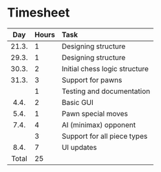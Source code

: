 # Timesheet

| Day | Hours | Task  |
| :----:|:-----| :-----|
| 21.3. | 1 | Designing structure |
| 29.3. | 1 | Designing structure |
| 30.3. | 2 | Initial chess logic structure |
| 31.3. | 3 | Support for pawns |
|       | 1 | Testing and documentation |
| 4.4.  | 2 | Basic GUI |
| 5.4.  | 1 | Pawn special moves |
| 7.4.  | 4 | AI (minimax) opponent |
|       | 3 | Support for all piece types |
| 8.4.  | 7 | UI updates |
| Total | 25 | | 
